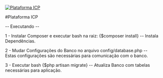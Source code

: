 <a href="http://icp-la.com.br/teste"><img src="http://www.icp-la.com.br/teste/wp-content/themes/icpla/img/icp-latin-america.png" title="Plataforma ICP" alt="Plataforma ICP"></a>

#Plataforma ICP

-- Executando --

1 - Instalar Composer e executar bash na raiz: {$composer install} -- Instala Dependências.

2 - Mudar Configurações do Banco no arquivo config/database.php -- Estas configurações são necessárias para comunicação com o banco.

3 - Executar bash {$php artisan migrate} -- Atualiza Banco com tabelas necessárias para aplicação.
